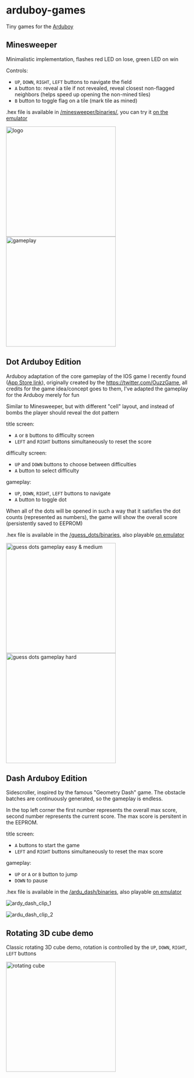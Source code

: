 # arduboy-games

Tiny games for the [Arduboy](https://www.arduboy.com)

## Minesweeper

Minimalistic implementation, flashes red LED on lose, green LED on win

Controls:

- `UP`, `DOWN`, `RIGHT`, `LEFT` buttons to navigate the field
- `A` button to: reveal a tile if not revealed, reveal closest non-flagged neighbors (helps speed up opening the non-mined tiles)
- `B` button to toggle flag on a tile (mark tile as mined)

.hex file is available in [/minesweeper/binaries/](/minesweeper/binaries/), you can try it [on the emulator](https://felipemanga.github.io/ProjectABE/?url=https://raw.githubusercontent.com/SuperSolik/arduboy-games/master/minesweeper/binaries/minesweeper.hex)

<img width="300" alt="logo" src="https://user-images.githubusercontent.com/31539612/213283596-319814df-716a-457f-b5c2-df04d42eaf46.png">
<img width="300" alt="gameplay" src="https://user-images.githubusercontent.com/31539612/213283593-5d612723-06ec-4a56-8c8c-cc5f7f644a24.png">

## Dot Arduboy Edition

Arduboy adaptation of the core gameplay of the IOS game I recently found ([App Store link](https://apps.apple.com/us/app/dot-the-game/id1634392900)), originally created by the https://twitter.com/OuzzGame, all credits for the game idea/concept goes to them, I've adapted the gameplay for the Arduboy merely for fun

Similar to Minesweeper, but with different "cell" layout, and instead of bombs the player should reveal the dot pattern

title screen:
- `A` or `B` buttons to difficulty screen
- `LEFT` and `RIGHT` buttons simultaneously to reset the score

difficulty screen:
- `UP` and `DOWN` buttons to choose between difficulties
- `A` button to select difficulty

gameplay:
- `UP`, `DOWN`, `RIGHT`, `LEFT` buttons to navigate
- `A` button to toggle dot

When all of the dots will be opened in such a way that it satisfies the dot counts (represented as numbers), the game will show the overall score (persistently saved to EEPROM)

.hex file is available in the [/guess_dots/binaries](/guess_dots/binaries/), also playable [on emulator](https://felipemanga.github.io/ProjectABE/?url=https://raw.githubusercontent.com/SuperSolik/arduboy-games/master/guess_dots/binaries/guess_dots.hex)

<img width="300" alt="guess dots gameplay easy & medium" src="https://user-images.githubusercontent.com/31539612/215164272-23bcb568-a8ea-41fd-b0de-c066c448a99a.gif" >
<img width="300" alt="guess dots gameplay hard" src="https://user-images.githubusercontent.com/31539612/215164860-926f271f-4136-46b5-a2bb-f0b211cfd23d.gif" >

## Dash Arduboy Edition

Sidescroller, inspired by the famous "Geometry Dash" game. The obstacle batches are continuously generated, so the gameplay is endless.

In the top left corner the first number represents the overall max score, second number represents the current score. The max score is persitent in the EEPROM.

title screen:
- `A` buttons to start the game
- `LEFT` and `RIGHT` buttons simultaneously to reset the max score

gameplay:
- `UP` or `A` or `B` button to jump
- `DOWN` to pause

.hex file is available in the [/ardu_dash/binaries](/ardu_dash/binaries/), also playable [on emulator](https://felipemanga.github.io/ProjectABE/?url=https://raw.githubusercontent.com/SuperSolik/arduboy-games/master/ardu_dash/binaries/ardu_dash.hex)

![ardy_dash_clip_1](https://user-images.githubusercontent.com/31539612/222897960-c7187ff3-8985-443c-bd35-9b2340083d55.gif)

![ardu_dash_clip_2](https://user-images.githubusercontent.com/31539612/222897971-e70d2a6c-3213-45f6-9678-b715501e4b88.gif)

## Rotating 3D cube demo

Classic rotating 3D cube demo, rotation is controlled by the `UP`, `DOWN`, `RIGHT`, `LEFT` buttons

<img width="300" alt="rotating cube" src="https://user-images.githubusercontent.com/31539612/213282958-d6de1cda-13d0-43b0-b172-a82ecb3a8aec.gif" >
